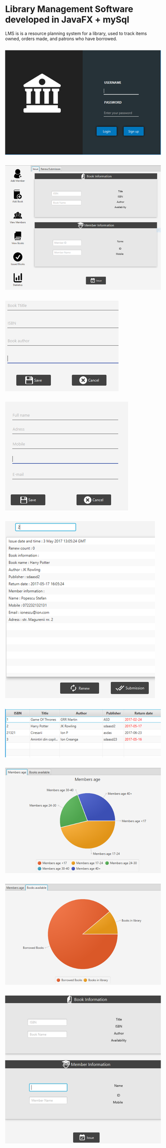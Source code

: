 # Library Management Software developed in JavaFX + mySql
LMS is is a resource planning system for a library, used to track items owned, orders made, and patrons who have borrowed.

 ## ![](screenshots/lms1.png)
 ## ![](screenshots/lms2.png)
 ## ![](screenshots/lms8.png)
 ## ![](screenshots/lms9.png)
 ## ![](screenshots/lms3.png)
 ## ![](screenshots/lms4.png)
 ## ![](screenshots/lms5.png)
 ## ![](screenshots/lms6.png)
 ## ![](screenshots/lms7.png)
 
